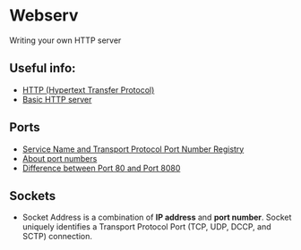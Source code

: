 # **Webserv**
Writing your own HTTP server

Useful info:
--------
- [HTTP (Hypertext Transfer Protocol) ](https://www.techtarget.com/whatis/definition/HTTP-Hypertext-Transfer-Protocol)
- [Basic HTTP server](https://medium.com/from-the-scratch/http-server-what-do-you-need-to-know-to-build-a-simple-http-server-from-scratch-d1ef8945e4fa)

## Ports
- [Service Name and Transport Protocol Port Number Registry](https://www.iana.org/assignments/service-names-port-numbers/service-names-port-numbers.xhtml?search=http-alt)
- [About port numbers](https://www.techtarget.com/searchnetworking/definition/port-number)
- [Difference between Port 80 and Port 8080](https://ourtechroom.com/tech/difference-between-port80-port8080/)

## Sockets
- Socket Address is a combination of **IP address** and **port number**. Socket uniquely identifies a Transport Protocol Port (TCP, UDP, DCCP, and SCTP) connection.
